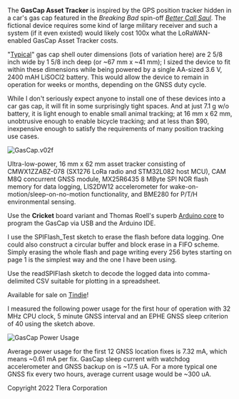 The **GasCap Asset Tracker** is inspired by the GPS position tracker hidden in a car's gas cap featured in the *Breaking Bad* spin-off *[Better Call Saul](https://www.thewrap.com/better-call-saul-mike-just-explained/)*. The fictional device requires some kind of large military receiver and such a system (if it even existed) would likely cost 100x what the LoRaWAN-enabled GasCap Asset Tracker costs. 

"[Typical](https://www.walmart.com/ip/Stant-OEM-Replacement-Fuel-Cap-10834/44580281?athcpid=44580281&athpgid=AthenaItempage&athcgid=null&athznid=siext&athieid=v0&athstid=CS004&athguid=wWXGV-gRkWU2q6UUWRoStCm3JRDTDs7Vwa6c&athancid=null&athena=true)" gas cap shell outer dimensions (lots of variation here) are 2 5/8 inch wide by 1 5/8 inch deep (or ~67 mm x ~41 mm); I sized the device to fit within these dimensions while being powered by a single AA-sized 3.6 V, 2400 mAH LiSOCl2 battery. This would allow the device to remain in operation for weeks or months, depending on the GNSS duty cycle. 

While I don't seriously expect anyone to install one of these devices into a car gas cap, it will fit in some surprisingly tight spaces. And at just 7.1 g w/o battery, it is light enough to enable small animal tracking; at 16 mm x 62 mm, unobtrusive enough to enable bicycle tracking; and at less than $90, inexpensive enough to satisfy the requirements of many position tracking use cases. 

![GasCap.v02f](https://user-images.githubusercontent.com/6698410/213895220-9aa72419-d91f-4d79-871d-34e62ef75ffd.jpg)

Ultra-low-power, 16 mm x 62 mm asset tracker consisting of CMWX1ZZABZ-078 (SX1276 LoRa radio and STM32L082 host MCU), 
CAM M8Q concurrent GNSS module, MX25R6435 8 MByte SPI NOR flash memory for data logging, LIS2DW12 accelerometer for wake-on-motion/sleep-on-no-motion functionality, and BME280 for P/T/H environmental sensing. 

Use the **Cricket** board variant and Thomas Roell's superb [Arduino core](https://github.com/GrumpyOldPizza/ArduinoCore-stm32l0) to program the GasCap via USB and the Arduino IDE.

I use the SPIFlash_Test sketch to erase the flash before data logging. One could also construct a circular buffer and block erase in a FIFO scheme. Simply erasing the whole flash and page writing every 256 bytes starting on page 1 is the simplest way and the one I have been using.

Use the readSPIFlash sketch to decode the logged data into comma-delimited CSV suitable for plotting in a spreadsheet.

Available for sale on [Tindie](https://www.tindie.com/products/tleracorp/gascap-loragnss-asset-tracker/)!

I measured the following power usage for the first hour of operation with 32 MHz CPU clock, 5 minute GNSS interval and an EPHE GNSS sleep criterion of 40 using the sketch above.

![GasCap Power Usage](https://user-images.githubusercontent.com/6698410/239995207-2bb264f2-0468-4393-9bd0-bcd967eb0693.png)

Average power usage for the first 12 GNSS location fixes is 7.32 mA, which means ~0.61 mA per fix. GasCap sleep current with watchdog accelerometer and GNSS backup on is ~17.5 uA. For a more typical one GNSS fix every two hours, average current usage would be ~300 uA.

Copyright 2022 Tlera Corporation
